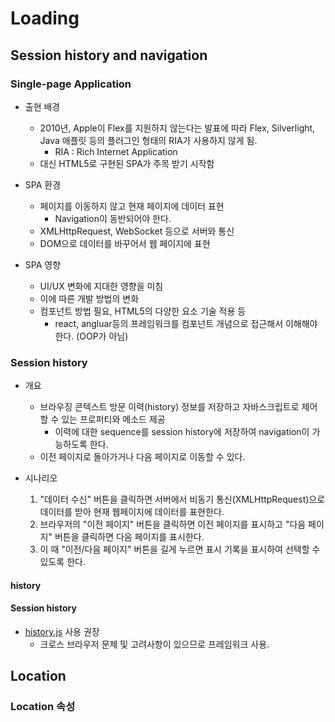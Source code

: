 # Loading

## Session history and navigation

### Single-page Application

* 출현 배경
  * 2010년, Apple이 Flex를 지원하지 않는다는 발표에 따라 Flex, Silverlight, Java 애플릿 등의 플러그인 형태의 RIA가 사용하지 않게 됨.
    * RIA : Rich Internet Application
  * 대신 HTML5로 구현된 SPA가 주목 받기 시작함

* SPA 환경
  * 페이지를 이동하지 않고 현재 페이지에 데이터 표현
    * Navigation이 동반되어야 한다.
  * XMLHttpRequest, WebSocket 등으로 서버와 통신
  * DOM으로 데이터를 바꾸어서 웹 페이지에 표현

* SPA 영향
  * UI/UX 변화에 지대한 영향을 미침
  * 이에 따른 개발 방법의 변화
  * 컴포넌트 방법 필요, HTML5의 다양한 요소 기술 적용 등
    * react, angluar등의 프레임워크를 컴포넌트 개념으로 접근해서 이해해야 한다. (OOP가 아님)

### Session history

* 개요
  * 브라우징 콘텍스트 방문 이력(history) 정보를 저장하고 자바스크립트로 제어 할 수 있는 프로퍼티와 메소드 제공
    * 이력에 대한 sequence를 session history에 저장하여 navigation이 가능하도록 한다.
  * 이전 페이지로 돌아가거나 다음 페이지로 이동할 수 있다.

* 시나리오
  1. "데이터 수신" 버튼을 클릭하면 서버에서 비동기 통신(XMLHttpRequest)으로 데이터를 받아 현재 웹페이지에 데이터를 표현한다.
  2. 브라우저의 "이전 페이지" 버튼을 클릭하면 이전 페이지를 표시하고 "다음 페이지" 버튼을 클릭하면 다음 페이지를 표시한다.
  3. 이 때 "이전/다음 페이지" 버튼을 길게 누르면 표시 기록을 표시하여 선택할 수 있도록 한다.

#### history


#### Session history

* [history.js] 사용 권장
  * 크로스 브라우저 문제 및 고려사항이 있으므로 프레임워크 사용.

[history.js]: https://github.com/browserstate/history.js

## Location

### Location 속성
